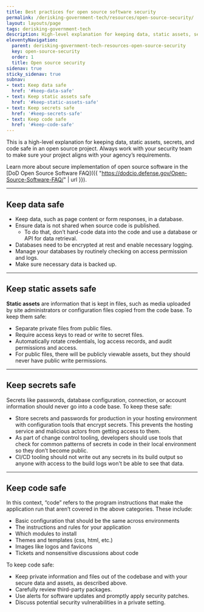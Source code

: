 ```yaml
---
title: Best practices for open source software security
permalink: /derisking-government-tech/resources/open-source-security/
layout: layouts/page
tags: derisking-government-tech
description: High-level explanation for keeping data, static assets, secrets, and code safe in an open source project.
eleventyNavigation:
  parent: derisking-government-tech-resources-open-source-security
  key: open-source-security
  order: 1
  title: Open source security
sidenav: true
sticky_sidenav: true
subnav:
- text: Keep data safe
  href: '#keep-data-safe'
- text: Keep static assets safe
  href: '#keep-static-assets-safe'
- text: Keep secrets safe
  href: '#keep-secrets-safe'
- text: Keep code safe
  href: '#keep-code-safe'
---
```


This is a high-level explanation for keeping data, static assets, secrets, and code safe in an open source project. Always work with your security team to make sure your project aligns with your agency’s requirements.

Learn more about secure implementation of open source software in the [DoD Open Source Software FAQ]({{ "https://dodcio.defense.gov/Open-Source-Software-FAQ/" | url }}).

---

## Keep data safe

* Keep data, such as page content or form responses, in a database.
* Ensure data is not shared when source code is published.
    * To do that, don’t hard-code data into the code and use a database or API for data retrieval.
* Databases need to be encrypted at rest and enable necessary logging.
* Manage your databases by routinely checking on access permission and logs.
* Make sure necessary data is backed up.

---

## Keep static assets safe

**Static assets** are information that is kept in files, such as media uploaded by site administrators or configuration files copied from the code base. To keep them safe:

* Separate private files from public files.
* Require access keys to read or write to secret files.
* Automatically rotate credentials, log access records, and audit permissions and access.
* For public files, there will be publicly viewable assets, but they should never have public write permissions.

---

## Keep secrets safe

Secrets like passwords, database configuration, connection, or account information should never go into a code base. To keep these safe:

* Store secrets and passwords for production in your hosting environment with configuration tools that encrypt secrets. This prevents the hosting service and malicious actors from getting access to them.
* As part of change control tooling, developers should use tools that check for common patterns of secrets in code in their local environment so they don’t become public.
* CI/CD tooling should not write out any secrets in its build output so anyone with access to the build logs won't be able to see that data.

---

## Keep code safe 

In this context, “code” refers to the program instructions that make the application run that aren’t covered in the above categories. These include:

* Basic configuration that should be the same across environments
* The instructions and rules for your application
* Which modules to install
* Themes and templates (css, html, etc.)
* Images like logos and favicons
* Tickets and nonsensitive discussions about code

To keep code safe:

* Keep private information and files out of the codebase and with your secure data and assets, as described above.
* Carefully review third-party packages.
* Use alerts for software updates and promptly apply security patches.
* Discuss potential security vulnerabilities in a private setting.
